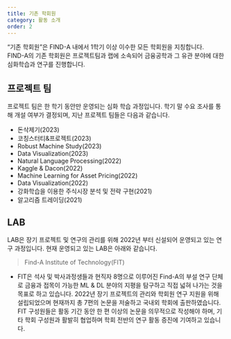 ```yaml
---
title: 기존 학회원
category: 활동 소개
order: 2
---
```

“기존 학회원”은 FIND-A 내에서 1학기 이상 이수한 모든 학회원을 지칭합니다.  
FIND-A의 기존 학회원은 프로젝트팀과 랩에 소속되어 금융공학과 그 유관 분야에 대한 심화학습과 연구를 진행합니다. 

## 프로젝트 팀 
프로젝트 팀은 한 학기 동안만 운영되는 심화 학습 과정입니다. 학기 말 수요 조사를 통해 개설 여부가 결정되며, 지난 프로젝트 팀들은 다음과 같습니다.
  - 돈삭제기(2023)
  - 코칭스터티&프로젝트(2023)
  - Robust Machine Study(2023)
  - Data Visualization(2023)
  - Natural Language Processing(2022)
  - Kaggle & Dacon(2022)
  - Machine Learning for Asset Pricing(2022)
  - Data Visualization(2022)
  - 강화학습을 이용한 주식시장 분석 및 전략 구현(2021)
  - 알고리즘 트레이딩(2021)

## LAB
LAB은 장기 프로젝트 및 연구의 관리를 위해 2022년 부터 신설되어 운영되고 있는 연구 과정입니다. 현재 운영되고 있는 LAB은 아래와 같습니다. 
> Find-A Institute of Technology(FIT)  

  - FIT은 석사 및 박사과정생들과 현직자 8명으로 이루어진 Find-A의 부설 연구 단체로 금융과 접목이 가능한 ML & DL 분야의 지평을 탐구하고 직접 넓혀 나가는 것을 목표로 하고 있습니다. 2022년 장기 프로젝트의 관리와 학회원 연구 지원을 위해 설립되었으며 현재까지 총 7편의 논문을 저술하고 국내외 학회에 출판하였습니다. FIT 구성원들은 활동 기간 동안 한 편 이상의 논문을 의무적으로 작성해야 하며, 기타 학회 구성원과 활발히 협업하며 학회 전반의 연구 활동 증진에 기여하고 있습니다.
